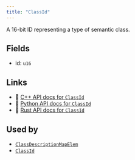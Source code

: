 ```yaml
---
title: "ClassId"
---
```


A 16-bit ID representing a type of semantic class.

## Fields

* id: `u16`

## Links
 * 🌊 [C++ API docs for `ClassId`](https://ref.rerun.io/docs/cpp/stable/structrerun_1_1datatypes_1_1ClassId.html)
 * 🐍 [Python API docs for `ClassId`](https://ref.rerun.io/docs/python/stable/common/datatypes#rerun.datatypes.ClassId)
 * 🦀 [Rust API docs for `ClassId`](https://docs.rs/rerun/latest/rerun/datatypes/struct.ClassId.html)


## Used by

* [`ClassDescriptionMapElem`](../datatypes/class_description_map_elem.md)
* [`ClassId`](../components/class_id.md)
